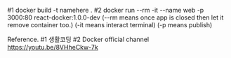 #1 docker build -t namehere .
#2 docker run --rm -it --name web -p 3000:80 react-docker:1.0.0-dev
(--rm means once app is closed then let it remove container too.)
(-it means interact terminal)
(-p means publish)

Reference.
#1 생활코딩
#2 Docker official channel https://youtu.be/8VHheCkw-7k